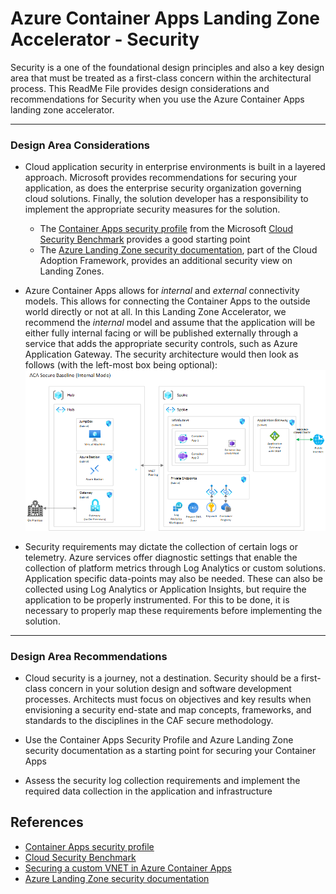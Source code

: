 # Azure Container Apps Landing Zone Accelerator - Security

Security is a one of the foundational design principles and also a key design area that must be treated as a first-class concern within the architectural process. This ReadMe File provides design considerations and recommendations for Security when you use the Azure Container Apps landing zone accelerator.

---
### Design Area Considerations

- Cloud application security in enterprise environments is built in a layered approach. Microsoft provides recommendations for securing your application, as does the enterprise security organization governing cloud solutions. Finally, the solution developer has a responsibility to implement the appropriate security measures for the solution. 
    - The [Container Apps security profile](https://learn.microsoft.com/security/benchmark/azure/baselines/azure-container-apps-security-baseline) from the Microsoft [Cloud Security Benchmark](https://learn.microsoft.com/en-us/security/benchmark/azure/overview) provides a good starting point
    - The [Azure Landing Zone security documentation](https://learn.microsoft.com/azure/cloud-adoption-framework/secure/), part of the Cloud Adoption Framework, provides an additional security view on Landing Zones. 

- Azure Container Apps allows for _internal_ and _external_ connectivity models. This allows for connecting the Container Apps to the outside world directly or not at all. In this Landing Zone Accelerator, we recommend the _internal_ model and assume that the application will be either fully internal facing or will be published externally through a service that adds the appropriate security controls, such as Azure Application Gateway. The security architecture would then look as follows (with the left-most box being optional):
![ACA Hub and Spoke architecture](../media/acaInternal/aca-internal.png)

- Security requirements may dictate the collection of certain logs or telemetry. Azure services offer diagnostic settings that enable the collection of platform metrics through Log Analytics or custom solutions. Application specific data-points may also be needed. These can also be collected using Log Analytics or Application Insights, but require the application to be properly instrumented. For this to be done, it is necessary to properly map these requirements before implementing the solution.


---
### Design Area Recommendations

- Cloud security is a journey, not a destination. Security should be a first-class concern in your solution design and software development processes. Architects must focus on objectives and key results when envisioning a security end-state and map concepts, frameworks, and standards to the disciplines in the CAF secure methodology.

- Use the Container Apps Security Profile and Azure Landing Zone security documentation as a starting point for securing your Container Apps

- Assess the security log collection requirements and implement the required data collection in the application and infrastructure

## References

- [Container Apps security profile](https://learn.microsoft.com/security/benchmark/azure/baselines/azure-container-apps-security-baseline) 
- [Cloud Security Benchmark](https://learn.microsoft.com/en-us/security/benchmark/azure/overview)
- [Securing a custom VNET in Azure Container Apps](https://learn.microsoft.com/en-us/azure/container-apps/firewall-integration)
- [Azure Landing Zone security documentation](https://learn.microsoft.com/azure/cloud-adoption-framework/secure/)
  